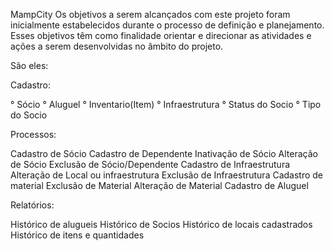 MampCity
Os objetivos a serem alcançados com este projeto foram inicialmente estabelecidos durante o processo de definição e planejamento. 
Esses objetivos têm como finalidade orientar e direcionar as atividades e ações a serem desenvolvidas no âmbito do projeto. 

São eles:

Cadastro:

° Sócio
° Aluguel
° Inventario(Item)
° Infraestrutura
° Status do Socio
° Tipo do Socio

Processos:

Cadastro de Sócio
Cadastro de Dependente
Inativação de Sócio
Alteração de Sócio
Exclusão de Sócio/Dependente
Cadastro de Infraestrutura
Alteração de Local ou infraestrutura
Exclusão de Infraestrutura
Cadastro de material
Exclusão de Material
Alteração de Material
Cadastro de Aluguel


Relatórios:

Histórico de alugueis
Histórico de Socios
Histórico de locais cadastrados
Histórico de itens e quantidades
